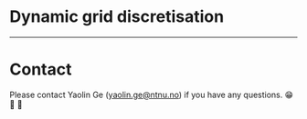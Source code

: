 # Dynamic grid discretisation

[](Porto/Setup/Grid/fig/P1/test.mp4)

---

# Contact

Please contact Yaolin Ge (yaolin.ge@ntnu.no) if you have any questions. 😁 🤔 🤘



